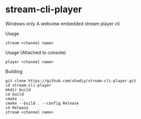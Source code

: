 # stream-cli-player
Windows only
A webview embedded stream player cli

Usage
```
stream <channel name>
```

Usage (Attached to console)
```
player <channel name>
```

Building
```
git clone https://github.com/shadiy/stream-cli-player.git
cd stream-cli-player
mkdir build
cd build
cmake ..
cmake --build . --config Release
cd Release
stream <channel name>
```
